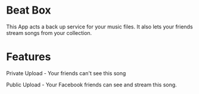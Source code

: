 # Beat Box

This App acts a back up service for your music files. It also lets your friends stream songs from your collection.

# Features

Private Upload - Your friends can't see this song

Public Upload - Your Facebook friends can see and stream this song. 